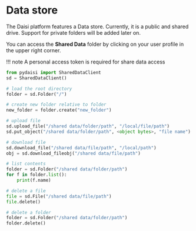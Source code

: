 # Data store  

The Daisi platform features a Data store.
Currently, it is a public and shared drive.
Support for private folders will be added later on.

You can access the **Shared Data** folder by clicking
on your user profile in the upper right corner.

!!! note
    A personal access token is required for share data access

```python
from pydaisi import SharedDataClient
sd = SharedDataClient()

# load the root directory
folder = sd.Folder("/")

# create new folder relative to folder
new_folder = folder.create("new_folder")

# upload file
sd.upload_file("/shared data/folder/path", "/local/file/path")
sd.put_object("/shared data/folder/path", <object bytes>, "file name")

# download file
sd.download_file("/shared data/file/path", "/local/path")
obj = sd.download_fileobj("/shared data/file/path")

# list contents
folder = sd.Folder("/shared data/folder/path")
for f in folder.list():
    print(f.name)

# delete a file
file = sd.File("/shared data/file/path")
file.delete()

# delete a folder 
folder = sd.Folder("/shared data/folder/path")
folder.delete()
```
